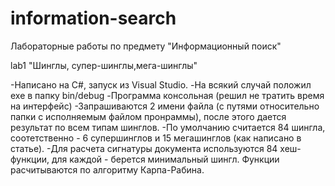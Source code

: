information-search
==================

Лабораторные работы по предмету "Информационный поиск"
 
 
 lab1 "Шинглы, супер-шинглы,мега-шинглы"
 
 -Написано на C#, запуск из Visual Studio.
 -На всякий случай положил exe в папку bin/debug
 -Программа консольная (решил не тратить время на интерфейс) 
 -Запрашиваются 2 имени файла (с путями относительно папки с исполняемым файлом пронраммы), после этого дается результат по всем типам шинглов.
 -По умолчанию считается 84 шингла, соотетственно - 6 супершинглов и 15 мегашинглов (как написано в статье).
 -Для расчета сигнатуры документа используются 84 хеш-функции, для каждой - берется минимальный шингл. Функции расчитываются по алгоритму Карпа-Рабина.
